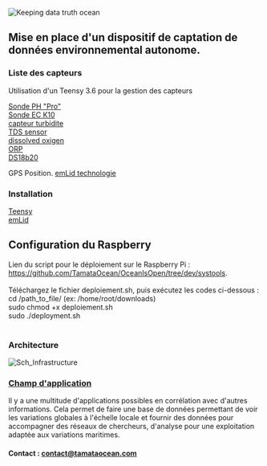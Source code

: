 ![Keeping data truth ocean](https://user-images.githubusercontent.com/25310798/65410105-ca243600-dde9-11e9-9870-e27c986d49d8.png)

## Mise en place d'un dispositif de captation de données environnemental autonome.

### Liste des capteurs 

Utilisation d'un Teensy 3.6 pour la gestion des capteurs

[Sonde PH "Pro"](https://wiki.dfrobot.com/PH_meter_SKU__SEN0161_)   
[Sonde EC K10](https://wiki.dfrobot.com/Gravity__Analog_Electrical_Conductivity_Sensor___Meter_V2__K=1__SKU_DFR0300)   
[capteur turbidite](https://wiki.dfrobot.com/Turbidity_sensor_SKU__SEN0189)   
[TDS sensor](https://wiki.dfrobot.com/Gravity__Analog_TDS_Sensor___Meter_For_Arduino_SKU__SEN0244)   
[dissolved oxigen](https://wiki.dfrobot.com/Gravity__Analog_Dissolved_Oxygen_Sensor_SKU_SEN0237)   
[ORP](https://wiki.dfrobot.com/Analog_ORP_Meter_SKU_SEN0165_)   
[DS18b20](https://wiki.dfrobot.com/Waterproof_DS18B20_Digital_Temperature_Sensor__SKU_DFR0198_)   

GPS Position.
[emLid technologie](https://store.emlid.com/product/reachm-plus/)   

### Installation
[Teensy](https://www.pjrc.com/teensy/td_download.html)   
[emLid](https://jancelin.github.io/centipede/3_0_montage.html)  

## Configuration du Raspberry
Lien du script pour le déploiement sur le Raspberry Pi : https://github.com/TamataOcean/OceanIsOpen/tree/dev/systools. <br><br>
Téléchargez le fichier deploiement.sh, puis exécutez les codes ci-dessous : <br>
cd /path_to_file/ (ex: /home/root/downloads) <br>
sudo chmod +x deploiement.sh <br>
sudo ./deployment.sh <br><br>

### Architecture

![Sch_Infrastructure](https://user-images.githubusercontent.com/25310798/66127651-7fc26680-e5ec-11e9-853d-109e7026b98e.png)

### [Champ d'application](https://github.com/TamataOcean/OceanIsOpen/wiki/Data-Interpretation)

Il y a une multitude d'applications possibles en corrélation avec d'autres informations. Cela permet de faire une base de données permettant de voir les variations globales à l'échelle locale et fournir des données pour accompagner des réseaux de chercheurs, d'analyse pour une exploitation adaptée aux variations maritimes.

#### Contact : contact@tamataocean.com 
